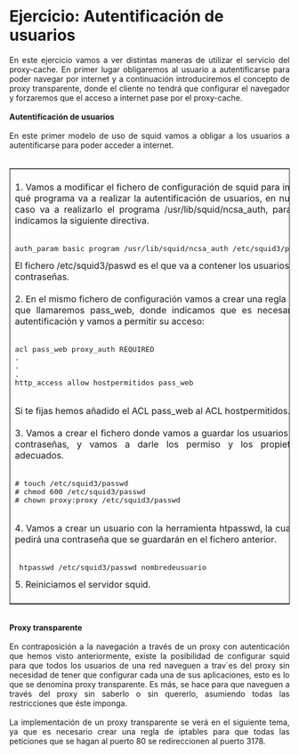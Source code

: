 # Ejercicio: Autentificación de usuarios
<div style="text-align: justify;"> En este ejercicio vamos a ver distintas maneras de utilizar el servicio del proxy-cache. En primer lugar obligaremos al usuario a autentificarse para poder navegar por internet y a continuación introduciremos el concepto de proxy transparente, donde el cliente no tendrá que configurar el navegador y forzaremos que el acceso a internet pase por el proxy-cache.<br /></div><br />
<div style="text-align: justify;"><span style="font-weight: bold;">Autentificación de usuarios</span><br /></div><br />
<div style="text-align: justify;">En este primer modelo de uso de squid vamos a obligar a los usuarios a autentificarse para poder acceder a internet.<br /></div><br />
<table border="1" width="100%"><tbody>
  <tr>
    <td width="100%" valign="top"><br />
      <div style="text-align: justify;">1. Vamos a modificar el fichero de configuración de squid para indicar qué programa va a realizar la autentificación de usuarios, en nuestro caso va a realizarlo el programa /usr/lib/squid/ncsa_auth, para ello indicamos la siguiente directiva.<br /><br /><pre>auth_param basic program /usr/lib/squid/ncsa_auth /etc/squid3/passwd</pre>El fichero /etc/squid3/paswd es el que va a contener los usuarios y las contraseñas.<br /><br />2. En el mismo fichero de configuración vamos a crear una regla ACL , que llamaremos pass_web, donde indicamos que es necesaria la autentificación y vamos a permitir su acceso:<br /><br /><pre>acl pass_web proxy_auth REQUIRED
.
.
.
http_access allow hostpermitidos pass_web</pre><br />Si te fijas hemos añadido el ACL pass_web al ACL hostpermitidos.<br /><br />3. Vamos a crear el fichero donde vamos a guardar los usuarios y las contraseñas, y vamos a darle los permiso y los propietarios adecuados.<br /><br /><pre># touch /etc/squid3/passwd
# chmod 600 /etc/squid3/passwd
# chown proxy:proxy /etc/squid3/passwd</pre><br />4. Vamos a crear un usuario con la herramienta htpasswd, la cual nos pedirá una contraseña que se guardarán en el fichero anterior.<br /><br /><pre> htpasswd /etc/squid3/passwd nombredeusuario</pre>5. Reiniciamos el servidor squid.<br /><br /></div>
    </td>
  </tr></tbody>
</table><br />
<div style="text-align: justify;"><span style="font-weight: bold;">Proxy transparente</span><br /></div><br />
<div style="text-align: justify;">En contraposición a la navegación a través de un proxy con autenticación que hemos visto anteriormente, existe la posibilidad de configurar squid para que todos los usuarios de una red naveguen a trav´es del proxy sin necesidad de tener que configurar cada una de sus aplicaciones, esto es lo que se denomina proxy transparente. Es más, se hace para que naveguen a través del proxy sin saberlo o sin quererlo, asumiendo todas las restricciones que éste imponga.<br /><br />La implementación de un proxy transparente se verá en el siguiente tema, ya que es necesario crear una regla de iptables para que todas las peticiones que se hagan al puerto 80 se redireccionen al puerto 3178.<br /><br /><br /></div><br /><br />
